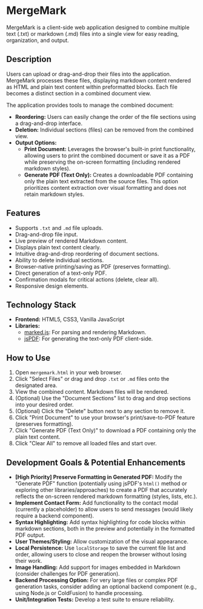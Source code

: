 # MergeMark

MergeMark is a client-side web application designed to combine multiple text (.txt) or markdown (.md) files into a single view for easy reading, organization, and output.

## Description

Users can upload or drag-and-drop their files into the application. MergeMark processes these files, displaying markdown content rendered as HTML and plain text content within preformatted blocks. Each file becomes a distinct section in a combined document view.

The application provides tools to manage the combined document:

* **Reordering:** Users can easily change the order of the file sections using a drag-and-drop interface.
* **Deletion:** Individual sections (files) can be removed from the combined view.
* **Output Options:**
  * **Print Document:** Leverages the browser's built-in print functionality, allowing users to print the combined document or save it as a PDF while preserving the on-screen formatting (including rendered markdown styles).
  * **Generate PDF (Text Only):** Creates a downloadable PDF containing only the plain text extracted from the source files. This option prioritizes content extraction over visual formatting and does not retain markdown styles.

## Features

* Supports `.txt` and `.md` file uploads.
* Drag-and-drop file input.
* Live preview of rendered Markdown content.
* Displays plain text content clearly.
* Intuitive drag-and-drop reordering of document sections.
* Ability to delete individual sections.
* Browser-native printing/saving as PDF (preserves formatting).
* Direct generation of a text-only PDF.
* Confirmation modals for critical actions (delete, clear all).
* Responsive design elements.

## Technology Stack

* **Frontend:** HTML5, CSS3, Vanilla JavaScript
* **Libraries:**
  * [marked.js](https://marked.js.org/): For parsing and rendering Markdown.
  * [jsPDF](https://github.com/parallax/jsPDF): For generating the text-only PDF client-side.

## How to Use

1. Open `mergemark.html` in your web browser.
2. Click "Select Files" or drag and drop `.txt` or `.md` files onto the designated area.
3. View the combined content. Markdown files will be rendered.
4. (Optional) Use the "Document Sections" list to drag and drop sections into your desired order.
5. (Optional) Click the "Delete" button next to any section to remove it.
6. Click "Print Document" to use your browser's print/save-to-PDF feature (preserves formatting).
7. Click "Generate PDF (Text Only)" to download a PDF containing only the plain text content.
8. Click "Clear All" to remove all loaded files and start over.

## Development Goals & Potential Enhancements

* **[High Priority] Preserve Formatting in Generated PDF:** Modify the "Generate PDF" function (potentially using jsPDF's `html()` method or exploring other libraries/approaches) to create a PDF that accurately reflects the on-screen rendered markdown formatting (styles, lists, etc.).
* **Implement Contact Form:** Add functionality to the contact modal (currently a placeholder) to allow users to send messages (would likely require a backend component).
* **Syntax Highlighting:** Add syntax highlighting for code blocks within markdown sections, both in the preview and potentially in the formatted PDF output.
* **User Themes/Styling:** Allow customization of the visual appearance.
* **Local Persistence:** Use `localStorage` to save the current file list and order, allowing users to close and reopen the browser without losing their work.
* **Image Handling:** Add support for images embedded in Markdown (consider challenges for PDF generation).
* **Backend Processing Option:** For very large files or complex PDF generation tasks, consider adding an optional backend component (e.g., using Node.js or ColdFusion) to handle processing.
* **Unit/Integration Tests:** Develop a test suite to ensure reliability.
